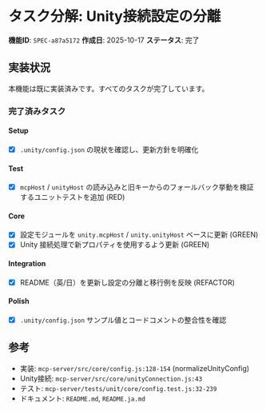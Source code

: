 # タスク分解: Unity接続設定の分離

**機能ID**: `SPEC-a87a5172`
**作成日**: 2025-10-17
**ステータス**: 完了

## 実装状況

本機能は既に実装済みです。すべてのタスクが完了しています。

### 完了済みタスク

#### Setup
- [x] `.unity/config.json` の現状を確認し、更新方針を明確化

#### Test
- [x] `mcpHost` / `unityHost` の読み込みと旧キーからのフォールバック挙動を検証するユニットテストを追加 (RED)

#### Core
- [x] 設定モジュールを `unity.mcpHost` / `unity.unityHost` ベースに更新 (GREEN)
- [x] Unity 接続処理で新プロパティを使用するよう更新 (GREEN)

#### Integration
- [x] README（英/日）を更新し設定の分離と移行例を反映 (REFACTOR)

#### Polish
- [x] `.unity/config.json` サンプル値とコードコメントの整合性を確認

## 参考

- 実装: `mcp-server/src/core/config.js:128-154` (normalizeUnityConfig)
- Unity接続: `mcp-server/src/core/unityConnection.js:43`
- テスト: `mcp-server/tests/unit/core/config.test.js:32-239`
- ドキュメント: `README.md`, `README.ja.md`
